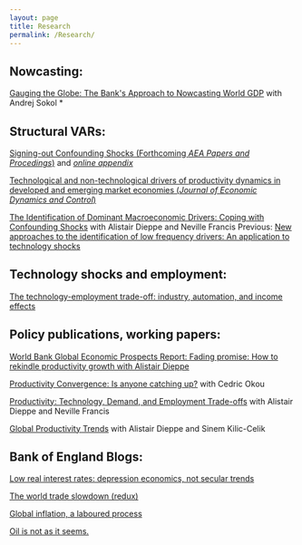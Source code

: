 ```yaml
---
layout: page
title: Research
permalink: /Research/
---
```





## Nowcasting:

[Gauging the Globe: The Bank's Approach to Nowcasting World GDP](https://www.bankofengland.co.uk/quarterly-bulletin/2018/2018-q3/gauging-the-globe-the-banks-approach-to-nowcasting-world-gdp) with Andrej Sokol
*
## Structural VARs:
[Signing-out Confounding Shocks (Forthcoming *AEA Papers and Procedings*)](https://drive.google.com/file/d/1tr6w8iX7CrhQ7JYVAfMJVeLMOfML2FtH/view?usp=sharing) and [*online appendix*](https://drive.google.com/file/d/1oCCadlflh5AZqRw-XXS3uj65_yMs1Cb_/view?usp=sharing)

[Technological and non-technological drivers of productivity dynamics in developed and emerging market economies (*Journal of Economic Dynamics and Control*)](https://www.sciencedirect.com/science/article/abs/pii/S0165188921001512)


[The Identification of Dominant Macroeconomic Drivers: Coping with Confounding Shocks](https://drive.google.com/file/d/147ljqcEXiWmXXKU2lmYpM1jI6O94_AT4/view?usp=sharing) with Alistair Dieppe and Neville Francis
	Previous: [New approaches to the identification of low frequency drivers: An application to technology shocks](http://documents.worldbank.org/curated/en/133781571930814658/New-Approaches-to-the-Identification-of-Low-Frequency-Drivers-An-Application-to-Technology-Shocks)


## Technology shocks and employment:

[The  technology-employment trade-off: industry, automation, and income effects](http://documents1.worldbank.org/curated/en/595681611845186942/pdf/The-Technology-Employment-Trade-Off-Automation-Industry-and-Income-Effects.pdf)

## Policy publications, working papers:

[World Bank Global Economic Prospects Report: Fading promise: How to rekindle productivity growth with Alistair Dieppe](http://pubdocs.worldbank.org/en/778161574888355532/Global-Economic-Prospects-January-2020-Topical-Issue-1.pdf)

[Productivity Convergence: Is anyone catching up?](http://documents1.worldbank.org/curated/en/770631599049513984/pdf/Productivity-Convergence-Is-Anyone-Catching-Up.pdf) with Cedric Okou

[Productivity: Technology, Demand, and Employment Trade-offs](http://pubdocs.worldbank.org/en/715901593465316721/Global-Productivity-Chapter-6.pdf) with Alistair Dieppe and Neville Francis

[Global Productivity Trends](http://pubdocs.worldbank.org/en/996591593465312454/Global-Productivity-Chapter-1.pdf) with Alistair Dieppe and Sinem Kilic-Celik

## Bank of England Blogs:

[Low real interest rates: depression economics, not secular trends](https://bankunderground.co.uk/2017/02/16/low-real-interest-rates-depression-economics-not-secular-trends/)

[The world trade slowdown (redux)](https://bankunderground.co.uk/2016/12/12/the-world-trade-slowdown-redux/)

[Global inflation, a laboured process](https://bankunderground.co.uk/2015/12/17/global-inflation-a-laboured-process/)

[Oil is not as it seems.](https://bankunderground.co.uk/2015/06/26/oil-is-not-as-it-seems-expectations-of-future-oil-supply-key-to-explaining-drop-in-price/)


